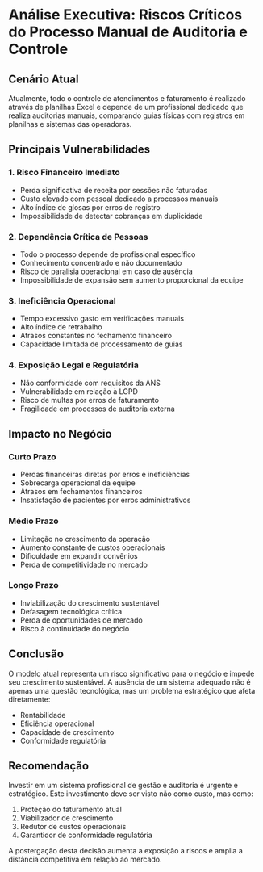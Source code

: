 # Análise Executiva: Riscos Críticos do Processo Manual de Auditoria e Controle

## Cenário Atual
Atualmente, todo o controle de atendimentos e faturamento é realizado através de planilhas Excel e depende de um profissional dedicado que realiza auditorias manuais, comparando guias físicas com registros em planilhas e sistemas das operadoras.

## Principais Vulnerabilidades

### 1. Risco Financeiro Imediato
- Perda significativa de receita por sessões não faturadas
- Custo elevado com pessoal dedicado a processos manuais
- Alto índice de glosas por erros de registro
- Impossibilidade de detectar cobranças em duplicidade

### 2. Dependência Crítica de Pessoas
- Todo o processo depende de profissional específico
- Conhecimento concentrado e não documentado
- Risco de paralisia operacional em caso de ausência
- Impossibilidade de expansão sem aumento proporcional da equipe

### 3. Ineficiência Operacional
- Tempo excessivo gasto em verificações manuais
- Alto índice de retrabalho
- Atrasos constantes no fechamento financeiro
- Capacidade limitada de processamento de guias

### 4. Exposição Legal e Regulatória
- Não conformidade com requisitos da ANS
- Vulnerabilidade em relação à LGPD
- Risco de multas por erros de faturamento
- Fragilidade em processos de auditoria externa

## Impacto no Negócio

### Curto Prazo
- Perdas financeiras diretas por erros e ineficiências
- Sobrecarga operacional da equipe
- Atrasos em fechamentos financeiros
- Insatisfação de pacientes por erros administrativos

### Médio Prazo
- Limitação no crescimento da operação
- Aumento constante de custos operacionais
- Dificuldade em expandir convênios
- Perda de competitividade no mercado

### Longo Prazo
- Inviabilização do crescimento sustentável
- Defasagem tecnológica crítica
- Perda de oportunidades de mercado
- Risco à continuidade do negócio

## Conclusão

O modelo atual representa um risco significativo para o negócio e impede seu crescimento sustentável. A ausência de um sistema adequado não é apenas uma questão tecnológica, mas um problema estratégico que afeta diretamente:
- Rentabilidade
- Eficiência operacional
- Capacidade de crescimento
- Conformidade regulatória

## Recomendação

Investir em um sistema profissional de gestão e auditoria é urgente e estratégico. Este investimento deve ser visto não como custo, mas como:
1. Proteção do faturamento atual
2. Viabilizador de crescimento
3. Redutor de custos operacionais
4. Garantidor de conformidade regulatória

A postergação desta decisão aumenta a exposição a riscos e amplia a distância competitiva em relação ao mercado.